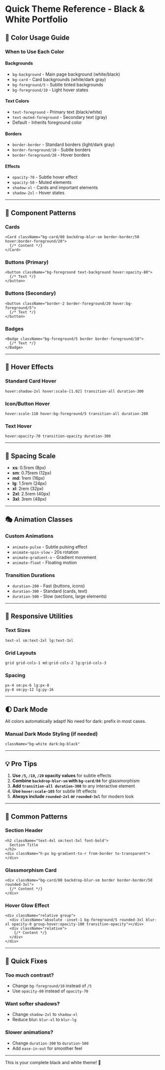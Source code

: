 # Quick Theme Reference - Black & White Portfolio

## 🎨 Color Usage Guide

### When to Use Each Color

#### Backgrounds
- `bg-background` - Main page background (white/black)
- `bg-card` - Card backgrounds (white/dark gray)
- `bg-foreground/5` - Subtle tinted backgrounds
- `bg-foreground/10` - Light hover states

#### Text Colors
- `text-foreground` - Primary text (black/white)
- `text-muted-foreground` - Secondary text (gray)
- Default - Inherits foreground color

#### Borders
- `border-border` - Standard borders (light/dark gray)
- `border-foreground/10` - Subtle borders
- `border-foreground/20` - Hover borders

#### Effects
- `opacity-70` - Subtle hover effect
- `opacity-50` - Muted elements
- `shadow-xl` - Cards and important elements
- `shadow-2xl` - Hover states

---

## 🎯 Component Patterns

### Cards
```tsx
<Card className="bg-card/80 backdrop-blur-sm border-border/50 hover:border-foreground/20">
  {/* Content */}
</Card>
```

### Buttons (Primary)
```tsx
<button className="bg-foreground text-background hover:opacity-80">
  {/* Text */}
</button>
```

### Buttons (Secondary)
```tsx
<button className="border-2 border-foreground/20 hover:bg-foreground/5">
  {/* Text */}
</button>
```

### Badges
```tsx
<Badge className="bg-foreground/5 border border-foreground/10">
  {/* Text */}
</Badge>
```

---

## 🔄 Hover Effects

### Standard Card Hover
```tsx
hover:shadow-2xl hover:scale-[1.02] transition-all duration-300
```

### Icon/Button Hover
```tsx
hover:scale-110 hover:bg-foreground/5 transition-all duration-200
```

### Text Hover
```tsx
hover:opacity-70 transition-opacity duration-300
```

---

## 📐 Spacing Scale

- **xs**: 0.5rem (8px)
- **sm**: 0.75rem (12px)
- **md**: 1rem (16px)
- **lg**: 1.5rem (24px)
- **xl**: 2rem (32px)
- **2xl**: 2.5rem (40px)
- **3xl**: 3rem (48px)

---

## 🎭 Animation Classes

### Custom Animations
- `animate-pulse` - Subtle pulsing effect
- `animate-spin-slow` - 20s rotation
- `animate-gradient-x` - Gradient movement
- `animate-float` - Floating motion

### Transition Durations
- `duration-200` - Fast (buttons, icons)
- `duration-300` - Standard (cards, text)
- `duration-500` - Slow (sections, large elements)

---

## 📱 Responsive Utilities

### Text Sizes
```tsx
text-xl sm:text-2xl lg:text-3xl
```

### Grid Layouts
```tsx
grid grid-cols-1 md:grid-cols-2 lg:grid-cols-3
```

### Spacing
```tsx
px-4 sm:px-6 lg:px-8
py-8 sm:py-12 lg:py-16
```

---

## 🌓 Dark Mode

All colors automatically adapt! No need for dark: prefix in most cases.

### Manual Dark Mode Styling (if needed)
```tsx
className="bg-white dark:bg-black"
```

---

## 💡 Pro Tips

1. **Use `/5`, `/10`, `/20` opacity values** for subtle effects
2. **Combine `backdrop-blur-sm` with `bg-card/80`** for glassmorphism
3. **Add `transition-all duration-300`** to any interactive element
4. **Use `hover:scale-105`** for subtle lift effects
5. **Always include `rounded-2xl` or `rounded-3xl`** for modern look

---

## 🎨 Common Patterns

### Section Header
```tsx
<h2 className="text-4xl sm:text-5xl font-bold">
  Section Title
</h2>
<div className="h-px bg-gradient-to-r from-border to-transparent"></div>
```

### Glassmorphism Card
```tsx
<div className="bg-card/80 backdrop-blur-sm border border-border/50 rounded-3xl">
  {/* Content */}
</div>
```

### Hover Glow Effect
```tsx
<div className="relative group">
  <div className="absolute -inset-1 bg-foreground/5 rounded-3xl blur-xl opacity-0 group-hover:opacity-100 transition-opacity"></div>
  <div className="relative">
    {/* Content */}
  </div>
</div>
```

---

## 🚀 Quick Fixes

### Too much contrast?
- Change `bg-foreground/10` instead of `/5`
- Use `opacity-80` instead of `opacity-70`

### Want softer shadows?
- Change `shadow-2xl` to `shadow-xl`
- Reduce blur: `blur-xl` to `blur-lg`

### Slower animations?
- Change `duration-300` to `duration-500`
- Add `ease-in-out` for smoother feel

---

This is your complete black and white theme! 🎉
